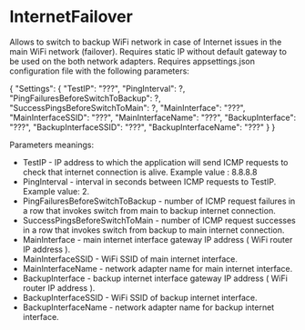 # InternetFailover

Allows to switch to backup WiFi network in case of Internet issues in the main WiFi network (failover).
Requires static IP without default gateway to be used on the both network adapters.
Requires appsettings.json configuration file with the following parameters:

{
  "Settings": {
    "TestIP": "???",
    "PingInterval": ?,
    "PingFailuresBeforeSwitchToBackup": ?,
    "SuccessPingsBeforeSwitchToMain": ?,
    "MainInterface": "???",
    "MainInterfaceSSID": "???",
    "MainInterfaceName": "???",
    "BackupInterface": "???",
    "BackupInterfaceSSID": "???",
    "BackupInterfaceName": "???"
  }
}

Parameters meanings:

- TestIP - IP address to which the application will send ICMP requests to check that internet connection is alive. Example value : 8.8.8.8
- PingInterval - interval in seconds between ICMP requests to TestIP. Example value: 2.
- PingFailuresBeforeSwitchToBackup - number of ICMP request failures in a row that invokes switch from main to backup internet connection.
- SuccessPingsBeforeSwitchToMain - number of ICMP request successes in a row that invokes switch from backup to main internet connection.
- MainInterface - main internet interface gateway IP address ( WiFi router IP address ).
- MainInterfaceSSID - WiFi SSID of main internet interface.
- MainInterfaceName - network adapter name for main internet interface.
- BackupInterface - backup internet interface gateway IP address ( WiFi router IP address ).
- BackupInterfaceSSID - WiFi SSID of backup internet interface.
- BackupInterfaceName - network adapter name for backup internet interface.
